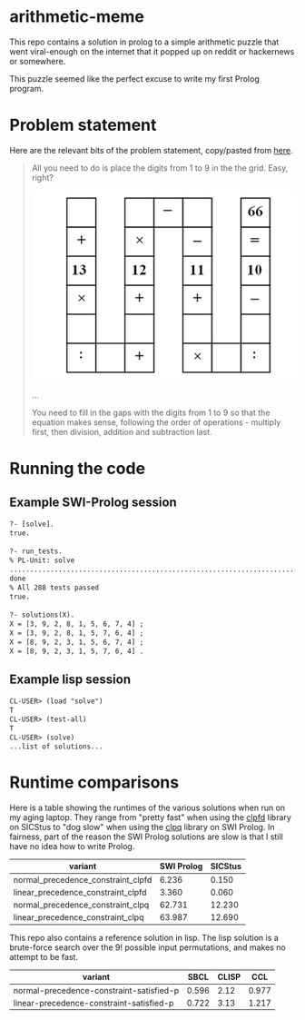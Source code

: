 # arithmetic-meme

This repo contains a solution in prolog to a simple arithmetic puzzle that went viral-enough on the internet that it popped up on reddit or hackernews or somewhere.

This puzzle seemed like the perfect excuse to write my first Prolog program.

# Problem statement

Here are the relevant bits of the problem statement, copy/pasted from [here][puzzle].

> All you need to do is place the digits from 1 to 9 in the the grid. Easy, right?
>
> ![puzzle][puzzlepng]
>
> ...
>
> You need to fill in the gaps with the digits from 1 to 9 so that the equation makes sense, following the order of operations - multiply first, then division, addition and subtraction last.

# Running the code

## Example SWI-Prolog session

```
?- [solve].
true.

?- run_tests.
% PL-Unit: solve ................................................................................................................................................................................................................................................................................................ done
% All 288 tests passed
true.

?- solutions(X).
X = [3, 9, 2, 8, 1, 5, 6, 7, 4] ;
X = [3, 9, 2, 8, 1, 5, 7, 6, 4] ;
X = [8, 9, 2, 3, 1, 5, 6, 7, 4] ;
X = [8, 9, 2, 3, 1, 5, 7, 6, 4] .
```

## Example lisp session

```
CL-USER> (load "solve")
T
CL-USER> (test-all)
T
CL-USER> (solve)
...list of solutions...
```

# Runtime comparisons

Here is a table showing the runtimes of the various solutions when run on my aging laptop. They range from "pretty fast" when using the [clpfd][clpfd] library on SICStus to "dog slow" when using the [clpq][clpqr] library on SWI Prolog. In fairness, part of the reason the SWI Prolog solutions are slow is that I still have no idea how to write Prolog.

| variant                            | SWI Prolog | SICStus |
|------------------------------------|------------|---------|
| normal_precedence_constraint_clpfd |      6.236 |   0.150 |
| linear_precedence_constraint_clpfd |      3.360 |   0.060 |
| normal_precedence_constraint_clpq  |     62.731 |  12.230 |
| linear_precedence_constraint_clpq  |     63.987 |  12.690 |

This repo also contains a reference solution in lisp. The lisp solution is a brute-force search over the 9! possible input permutations, and makes no attempt to be fast.

| variant                                  |  SBCL | CLISP |   CCL |
|------------------------------------------|-------|-------|-------|
| normal-precedence-constraint-satisfied-p | 0.596 |  2.12 | 0.977 |
| linear-precedence-constraint-satisfied-p | 0.722 |  3.13 | 1.217 |


[puzzle]: https://www.theguardian.com/science/alexs-adventures-in-numberland/2015/may/20/can-you-do-the-maths-puzzle-for-vietnamese-eight-year-olds-that-has-stumped-parents-and-teachers
[puzzlepng]: https://github.com/appleby/arithmetic-meme/raw/master/puzzle.png
[clpfd]: https://sicstus.sics.se/sicstus/docs/3.7.1/html/sicstus_33.html
[clpqr]: http://www.swi-prolog.org/pldoc/man?section=clpqr
